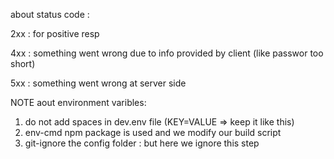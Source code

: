 about status code : 

2xx : for positive resp

4xx : something went wrong due to info provided by client
(like passwor too short)


5xx : something went wrong at server side 


NOTE aout environment varibles: 
1. do not add spaces in dev.env file (KEY=VALUE => keep it like this)
2. env-cmd npm package is used and we modify our build script
3. git-ignore the config folder : but here we ignore this step 